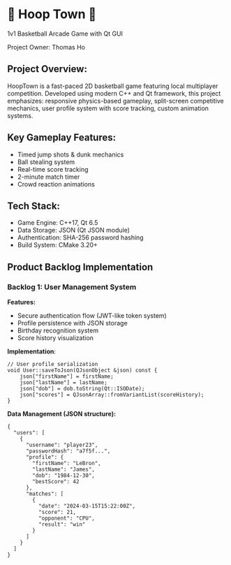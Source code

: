 # 🏀 Hoop Town 🏀  
1v1 Basketball Arcade Game with Qt GUI

Project Owner: Thomas Ho

## Project Overview:
HoopTown is a fast-paced 2D basketball game featuring local multiplayer competition. Developed using modern C++ and Qt framework, this project emphasizes: responsive physics-based gameplay, split-screen competitive mechanics, user profile system with score tracking, custom animation systems.

## Key Gameplay Features:
- Timed jump shots & dunk mechanics
- Ball stealing system
- Real-time score tracking
- 2-minute match timer
- Crowd reaction animations

## Tech Stack:
- Game Engine: C++17, Qt 6.5
- Data Storage: JSON (Qt JSON module)
- Authentication: SHA-256 password hashing
- Build System: CMake 3.20+

## Product Backlog Implementation

### Backlog 1: User Management System 
**Features:**
- Secure authentication flow (JWT-like token system)
- Profile persistence with JSON storage
- Birthday recognition system
- Score history visualization

**Implementation**:
```bnf
// User profile serialization
void User::saveToJson(QJsonObject &json) const {
    json["firstName"] = firstName;
    json["lastName"] = lastName;
    json["dob"] = dob.toString(Qt::ISODate);
    json["scores"] = QJsonArray::fromVariantList(scoreHistory);
}
```

**Data Management (JSON structure):**
```bnf
{
  "users": [
    {
      "username": "player23",
      "passwordHash": "a7f5f...",
      "profile": {
        "firstName": "LeBron",
        "lastName": "James",
        "dob": "1984-12-30",
        "bestScore": 42
      },
      "matches": [
        {
          "date": "2024-03-15T15:22:00Z",
          "score": 21,
          "opponent": "CPU",
          "result": "win"
        }
      ]
    }
  ]
}
```
